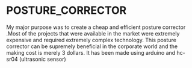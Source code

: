 # POSTURE_CORRECTOR
My major purpose was to create a cheap and efficient posture corrector .Most of the projects that were available in the  market were extremely expensive and required extremely complex technology. This posture corrector can be supremely beneficial in the corporate world and the making cost is merely 3 dollars. It has been made using arduino and hc-sr04 (ultrasonic sensor) 

